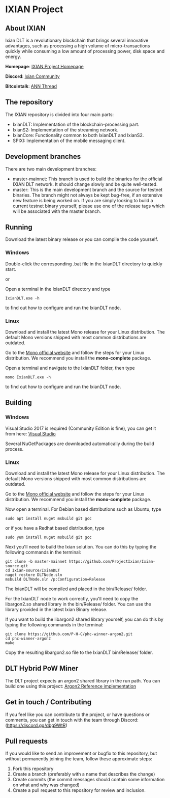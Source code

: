 # IXIAN Project

## About IXIAN

Ixian DLT is a revolutionary blockchain that brings several innovative advantages, such as processing a high volume of micro-transactions quickly while consuming a low amount of processing power, disk space and energy. 

**Homepage**: [IXIAN Project Homepage](https://www.ixian.io "IXIAN")

**Discord**: [Ixian Community](https://discord.gg/P493UN9)

**Bitcointalk**: [ANN Thread](https://bitcointalk.org/index.php?topic=4631942.0)

## The repository

The IXIAN repository is divided into four main parts:

* IxianDLT: Implementation of the blockchain-processing part.
* IxianS2: Implementation of the streaming network.
* IxianCore: Functionality common to both IxianDLT and IxianS2.
* SPIXI: Implementation of the mobile messaging client.

## Development branches

There are two main development branches:
* master-mainnet: This branch is used to build the binaries for the official IXIAN DLT network. It should change slowly and be quite well-tested.
* master: This is the main development branch and the source for testnet binaries. The branch might not always be kept bug-free, if an extensive new feature is being worked on. If you are simply looking to build a current testnet binary yourself, please use one of the release tags which will be associated with the master branch.

## Running
Download the latest binary release or you can compile the code yourself.
### Windows
Double-click the corresponding .bat file in the IxianDLT directory to quickly start.

or

Open a terminal in the IxianDLT directory and type
```
IxianDLT.exe -h
```
to find out how to configure and run the IxianDLT node.

### Linux
Download and install the latest Mono release for your Linux distribution. The default Mono versions shipped with most common distributions are outdated.

Go to the [Mono official website](https://www.mono-project.com/download/stable/#download-lin) and follow the steps for your Linux distribution.
We recommend you install the **mono-complete** package.

Open a terminal and navigate to the IxianDLT folder, then type
```
mono IxianDLT.exe -h
```
to find out how to configure and run the IxianDLT node.

## Building
### Windows
Visual Studio 2017 is required (Community Edition is fine), you can get it from here: [Visual Studio](https://visualstudio.microsoft.com/)

Several NuGetPackages are downloaded automatically during the build process.

### Linux
Download and install the latest Mono release for your Linux distribution. The default Mono versions shipped with most common distributions are outdated.

Go to the [Mono official website](https://www.mono-project.com/download/stable/#download-lin) and follow the steps for your Linux distribution.
We recommend you install the **mono-complete** package.

Now open a terminal.
For Debian based distributions such as Ubuntu, type
```
sudo apt install nuget msbuild git gcc
```
or if you have a Redhat based distribution, type
```
sudo yum install nuget msbuild git gcc
```

Next you'll need to build the Ixian solution. You can do this by typing the following commands in the terminal:
```
git clone -b master-mainnet https://github.com/ProjectIxian/Ixian-source.git
cd Ixian-source/IxianDLT
nuget restore DLTNode.sln
msbuild DLTNode.sln /p:Configuration=Release
```
The IxianDLT will be compiled and placed in the bin/Release/ folder.

For the IxianDLT node to work correctly, you'll need to copy the libargon2.so shared library in the bin/Release/ folder. 
You can use the library provided in the latest Ixian Binary release.


If you want to build the libargon2 shared library yourself, you can do this by typing the following commands in the terminal:
```
git clone https://github.com/P-H-C/phc-winner-argon2.git
cd phc-winner-argon2
make
```
Copy the resulting libargon2.so file to the IxianDLT bin/Release/ folder.

## DLT Hybrid PoW Miner

The DLT project expects an argon2 shared library in the run path. You can build one using this project: [Argon2 Reference implementation](https://github.com/P-H-C/phc-winner-argon2)

## Get in touch / Contributing

If you feel like you can contribute to the project, or have questions or comments, you can get in touch with the team through Discord: (https://discord.gg/dbg9WtR)

## Pull requests

If you would like to send an improvement or bugfix to this repository, but without permanently joining the team, follow these approximate steps:

1. Fork this repository
2. Create a branch (preferably with a name that describes the change)
3. Create commits (the commit messages should contain some information on what and why was changed)
4. Create a pull request to this repository for review and inclusion.
